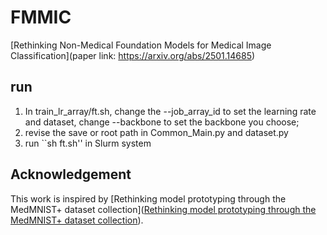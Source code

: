 # FMMIC
[Rethinking Non-Medical Foundation Models for Medical Image Classification](paper link: https://arxiv.org/abs/2501.14685)


## run
1. In train_lr_array/ft.sh, change the --job_array_id to set the learning rate and dataset, change --backbone to set the backbone you choose;
2. revise the save or root path in Common_Main.py and dataset.py
3. run ``sh ft.sh'' in Slurm system


## Acknowledgement
This work is inspired by [Rethinking model prototyping through the MedMNIST+ dataset collection]([Rethinking model prototyping through the MedMNIST+ dataset collection](https://www.nature.com/articles/s41598-025-92156-9)).
